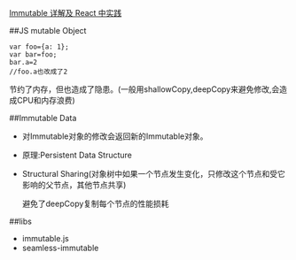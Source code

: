 [Immutable 详解及 React 中实践](https://zhuanlan.zhihu.com/p/20295971)

##JS mutable Object

    var foo={a: 1}; 
    var bar=foo; 
    bar.a=2
    //foo.a也改成了2

节约了内存，但也造成了隐患。(一般用shallowCopy,deepCopy来避免修改,会造成CPU和内存浪费)

##Immutable Data

+ 对Immutable对象的修改会返回新的Immutable对象。
+ 原理:Persistent Data Structure 
+ Structural Sharing(对象树中如果一个节点发生变化，只修改这个节点和受它影响的父节点，其他节点共享)
    
     避免了deepCopy复制每个节点的性能损耗
     
##libs

+ immutable.js
+ seamless-immutable


